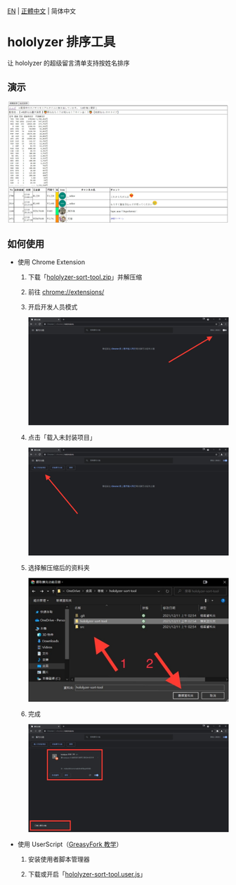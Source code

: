 [EN](./README.md) | [正體中文](./README_TW.md) | 简体中文

# hololyzer 排序工具

让 hololyzer 的超级留言清单支持按姓名排序

## 演示

![演示](./src/demo/demo.jpg)

## 如何使用

* 使用 Chrome Extension

    1. 下载「[hololyzer-sort-tool.zip](./hololyzer-sort-tool.zip?raw=1)」并解压缩

    1. 前往 [chrome://extensions/](chrome://extensions/)

    1. 开启开发人员模式

        ![开启开发人员模式](./src/tutorial/1.jpg)

    1. 点击「载入未封装项目」

        ![点击「载入未封装项目」](./src/tutorial/2.jpg)

    1. 选择解压缩后的资料夹

        ![选择解压缩后的资料夹](./src/tutorial/3.jpg)

    1. 完成

        ![完成](./src/tutorial/4.jpg)

* 使用 UserScript（[GreasyFork 教学](https://greasyfork.org/zh-CN)）

    1. 安装使用者脚本管理器

    1. 下载或开启「[hololyzer-sort-tool.user.js](./hololyzer-sort-tool.user.js?raw=1)」
